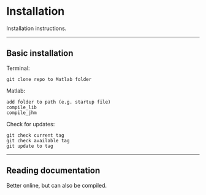 
# Installation

Installation instructions.

---

## Basic installation

Terminal:
```
git clone repo to Matlab folder
```

Matlab:
```
add folder to path (e.g. startup file)
compile_lib
compile_jhm
```

Check for updates:
```
git check current tag
git check available tag
git update to tag
```

---

## Reading documentation

Better online, but can also be compiled.
